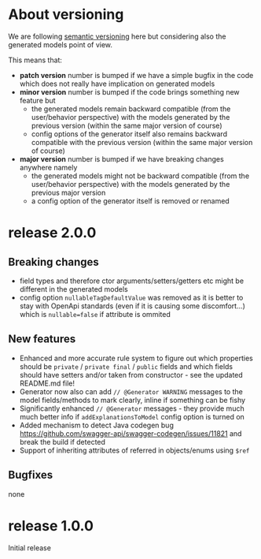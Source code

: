 # About versioning

We are following [semantic versioning](https://semver.org/) here but considering also the generated models point of view.

This means that:
 * **patch version** number is bumped if we have a simple bugfix in the code which does not really have implication on generated models
 * **minor version** number is bumped if the code brings something new feature but
    * the generated models remain backward compatible (from the user/behavior perspective) with the models generated by the previous version (within the same major version of course)
    * config options of the generator itself also remains backward compatible with the previous version (within the same major version of course)
 * **major version** number is bumped if we have breaking changes anywhere namely
    * the generated models might not be backward compatible (from the user/behavior perspective) with the models generated by the previous major version
    * a config option of the generator itself is removed or renamed

# release 2.0.0

## Breaking changes
 * field types and therefore ctor arguments/setters/getters etc might be different in the generated models
 * config option `nullableTagDefaultValue` was removed as it is better to stay with OpenApi standards (even if it is causing some discomfort...) which is `nullable=false` if attribute is ommited

## New features
 * Enhanced and more accurate rule system to figure out which properties should be `private` / `private final` / `public` fields and which fields should have setters and/or taken from constructor - see the updated README.md file! 
 * Generator now also can add `// @Generator WARNING` messages to the model fields/methods to mark clearly, inline if something can be fishy
 * Significantly enhanced `// @Generator` messages - they provide much much better info if `addExplanationsToModel` config option is turned on
 * Added mechanism to detect Java codegen bug https://github.com/swagger-api/swagger-codegen/issues/11821 and break the build if detected
 * Support of inheriting attributes of referred in objects/enums using `$ref`

## Bugfixes
none

# release 1.0.0

Initial release